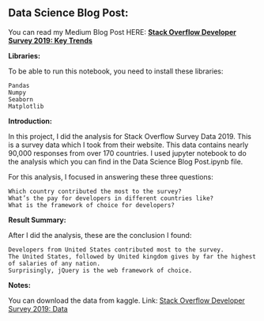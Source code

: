 ## Data Science Blog Post:

 
You can read my Medium Blog Post HERE: **[Stack Overflow Developer Survey 2019: Key Trends](https://medium.com/@DhananjayYelwande/stack-overflow-developer-survey-2019-key-trends-9042f73d5acc)**

**Libraries:**

To be able to run this notebook, you need to install these libraries:

    Pandas
    Numpy
    Seaborn
    Matplotlib

**Introduction:**

In this project, I did the analysis for Stack Overflow Survey Data 2019. This is a survey data which I took from their website. This data contains nearly 90,000 responses from over 170 countries. I used jupyter notebook to do the analysis which you can find in the Data Science Blog Post.ipynb file.

For this analysis, I focused in answering these three questions:

    Which country contributed the most to the survey?
    What’s the pay for developers in different countries like?
    What is the framework of choice for developers?

**Result Summary:**

After I did the analysis, these are the conclusion I found:

    Developers from United States contributed most to the survey.
    The United States, followed by United kingdom gives by far the highest of salaries of any nation.
    Surprisingly, jQuery is the web framework of choice.

**Notes:**

You can download the data from kaggle. Link: [Stack Overflow Developer Survey 2019: Data](https://www.kaggle.com/mchirico/stack-overflow-developer-survey-results-2019)
